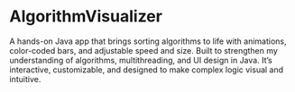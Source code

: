 # AlgorithmVisualizer
A hands-on Java app that brings sorting algorithms to life with animations, color-coded bars, and adjustable speed and size. Built to strengthen my understanding of algorithms, multithreading, and UI design in Java.  It’s interactive, customizable, and designed to make complex logic visual and intuitive.
